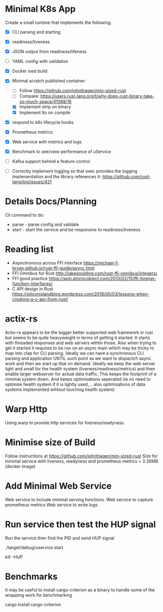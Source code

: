 # Minimal K8s App

Create a small runtime that implements the following.
 * [x] CLI parsing and starting
 * [x] readiness/liveness
 * [x] JSON output from readiness/lifeness
 * [ ] YAML config with validation
 * [x] Docker ised build
 * [x] Minimal scratch published container
    * [ ] Follow https://github.com/johnthagen/min-sized-rust
    * [ ] Compare: https://users.rust-lang.org/t/why-does-rust-binary-take-so-much-space/41088/16
    * [x] Implement strip on binary
    * [x] Implement lto on compile
 * [x] respond to k8s lifecycle hooks
 * [x] Prometheus metrics
 * [x] Web service with metrics and logs
 * [x] Benchmark to see/view performance of uService
 * [ ] Kafka support behind a feature control
 * [ ] Correctly implement logging so that exec provides the logging implementation and the library references it: https://github.com/rust-lang/log/issues/421



# Details Docs/Planning

Cli command to do:

* parse - parse config and validate
* start - start the service and be responsive to readiness/liveness

# Reading list

* Asynchronous across FFI interface https://michael-f-bryan.github.io/rust-ffi-guide/async.html
* FFI Omnibus for Rust http://jakegoulding.com/rust-ffi-omnibus/integers/
* FFI good practice https://spin.atomicobject.com/2013/02/15/ffi-foreign-function-interfaces/
* C API design in Rust https://siliconislandblog.wordpress.com/2019/05/03/lessons-when-creating-a-c-api-from-rust/


# actix-rs

Actix-rs appears to be the bigger better supported web framework in rust but seems to be quite heavyweight in terms of getting it started. It starts with threaded responses and web servers wihtin those. Also when trying to get it started it requires to be run on an async main which may be tricky to map into clap for CLI parsing.
Ideally we can have a synchronous CLI parsing and applicaiton UNTIL such point as we want to dispactch async work and then we start up that on demand.
Ideally we keep the web server light and small for the health system (liveness/readiness/metrics) and then enable larger webserver for actual data traffic. This keeps the footprint of a miminal system down. And keeps optimisations seperated (ie no need to optimise health system if it is lightly used,... also optimisations of data systems implemented wihtout touching health system)

# Warp Http
Using warp to provide http services for liveness/readyness.

# Minimise size of Build
Follow instructions at https://github.com/johnthagen/min-sized-rust
Size for minimal service with liveness, readyness and prometheus metrics = 3.26MB (docker image)

# Add Minimal Web Service
Web service to include minimal serving functions.
Web service to capture prometheus metrics
Web service to write logs

# Run service then test the HUP signal

Run the service then find the PID and send HUP signal

   ./target/debug/uservice start

   kill -HUP <PID>

# Benchmarks

It may be useful to install cargo-criterion as a binary to handle some of the wrapping work for benchmarking

   cargo install cargo-criterion
